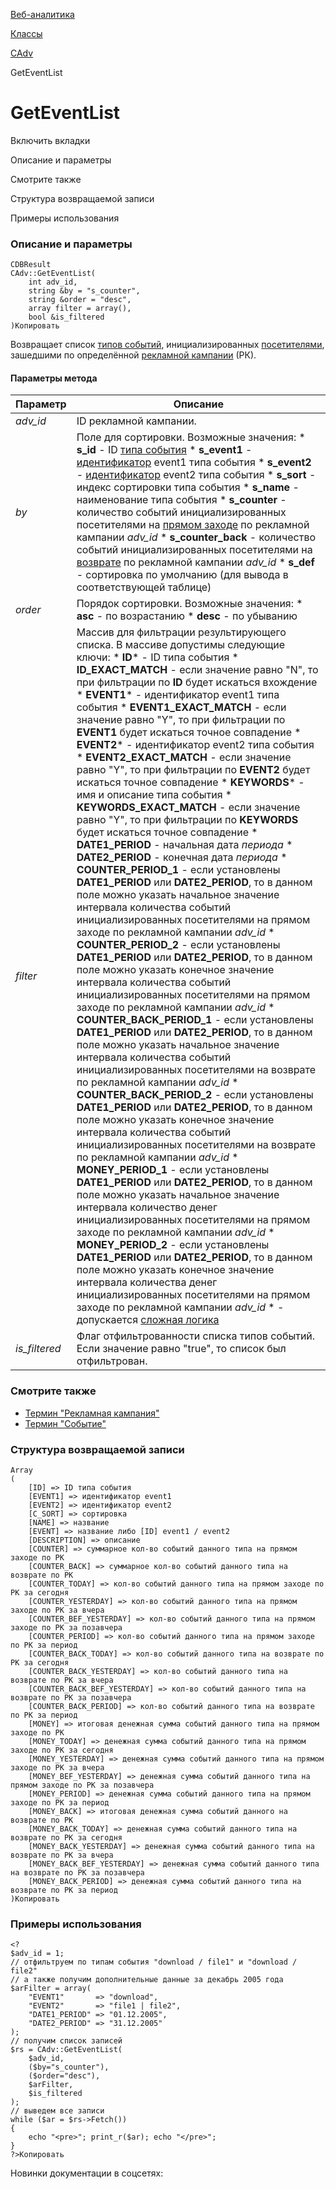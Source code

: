 [Веб-аналитика](/api_help/statistic/index.php)

[Классы](/api_help/statistic/classes/index.php)

[CAdv](/api_help/statistic/classes/cadv/index.php)

GetEventList

GetEventList
============

Включить вкладки

Описание и параметры

Смотрите также

Структура возвращаемой записи

Примеры использования

### Описание и параметры

```
CDBResult
CAdv::GetEventList(
	int adv_id,
	string &by = "s_counter",
	string &order = "desc",
	array filter = array(),
	bool &is_filtered
)Копировать
```

Возвращает список [типов событий](/api_help/statistic/terms.php#event_type), инициализированных [посетителями](/api_help/statistic/terms.php#guest), зашедшими по определённой [рекламной кампании](/api_help/statistic/terms.php#adv) (РК).

#### Параметры метода

| Параметр | Описание |
| --- | --- |
| *adv\_id* | ID рекламной кампании. |
| *by* | Поле для сортировки. Возможные значения:  * **s\_id** - ID [типа события](/api_help/statistic/terms.php#event_type) * **s\_event1** - [идентификатор](/api_help/statistic/terms.php#event_type_id) event1 типа события * **s\_event2** - [идентификатор](/api_help/statistic/terms.php#event_type_id) event2 типа события * **s\_sort** - индекс сортировки типа события * **s\_name** - наименование типа события * **s\_counter** - количество событий инициализированных посетителями на [прямом заходе](/api_help/statistic/terms.php#adv_first) по рекламной кампании *adv\_id* * **s\_counter\_back** - количество событий инициализированных посетителями на [возврате](/api_help/statistic/terms.php#adv_back) по рекламной кампании *adv\_id* * **s\_def** - сортировка по умолчанию (для вывода в соответствующей таблице) |
| *оrder* | Порядок сортировки. Возможные значения:  * **asc** - по возрастанию * **desc** - по убыванию |
| *filter* | Массив для фильтрации результирующего списка. В массиве допустимы следующие ключи:  * **ID**\* - ID типа события * **ID\_EXACT\_MATCH** - если значение равно "N", то при фильтрации по **ID** будет искаться вхождение * **EVENT1**\* - идентификатор event1 типа события * **EVENT1\_EXACT\_MATCH** - если значение равно "Y", то при фильтрации по **EVENT1** будет искаться точное совпадение * **EVENT2**\* - идентификатор event2 типа события * **EVENT2\_EXACT\_MATCH** - если значение равно "Y", то при фильтрации по **EVENT2** будет искаться точное совпадение * **KEYWORDS**\* - имя и описание типа события * **KEYWORDS\_EXACT\_MATCH** - если значение равно "Y", то при фильтрации по **KEYWORDS** будет искаться точное совпадение * **DATE1\_PERIOD** - начальная дата *периода* * **DATE2\_PERIOD** - конечная дата *периода* * **COUNTER\_PERIOD\_1** - если установлены **DATE1\_PERIOD** или **DATE2\_PERIOD**, то в данном поле можно указать начальное значение интервала количества событий инициализированных посетителями на прямом заходе по рекламной кампании *adv\_id* * **COUNTER\_PERIOD\_2** - если установлены **DATE1\_PERIOD** или **DATE2\_PERIOD**, то в данном поле можно указать конечное значение интервала количества событий инициализированных посетителями на прямом заходе по рекламной кампании *adv\_id* * **COUNTER\_BACK\_PERIOD\_1** - если установлены **DATE1\_PERIOD** или **DATE2\_PERIOD**, то в данном поле можно указать начальное значение интервала количества событий инициализированных посетителями на возврате по рекламной кампании *adv\_id* * **COUNTER\_BACK\_PERIOD\_2** - если установлены **DATE1\_PERIOD** или **DATE2\_PERIOD**, то в данном поле можно указать конечное значение интервала количества событий инициализированных посетителями на возврате по рекламной кампании *adv\_id* * **MONEY\_PERIOD\_1** - если установлены **DATE1\_PERIOD** или **DATE2\_PERIOD**, то в данном поле можно указать начальное значение интервала количество денег инициализированных посетителями на прямом заходе по рекламной кампании *adv\_id* * **MONEY\_PERIOD\_2** - если установлены **DATE1\_PERIOD** или **DATE2\_PERIOD**, то в данном поле можно указать конечное значение интервала количества денег инициализированных посетителями на прямом заходе по рекламной кампании *adv\_id*  \* - допускается [сложная логика](/api_help/main/general/filter.php) |
| *is\_filtered* | Флаг отфильтрованности списка типов событий. Если значение равно "true", то список был отфильтрован. |

### Смотрите также

* [Термин "Рекламная кампания"](/api_help/statistic/terms.php#adv)
* [Термин "Событие"](/api_help/statistic/terms.php#event)

### Структура возвращаемой записи

```
Array
(
	[ID] => ID типа события
	[EVENT1] => идентификатор event1
	[EVENT2] => идентификатор event2
	[C_SORT] => сортировка
	[NAME] => название
	[EVENT] => название либо [ID] event1 / event2
	[DESCRIPTION] => описание
	[COUNTER] => суммарное кол-во событий данного типа на прямом заходе по РК
	[COUNTER_BACK] => суммарное кол-во событий данного типа на возврате по РК
	[COUNTER_TODAY] => кол-во событий данного типа на прямом заходе по РК за сегодня
	[COUNTER_YESTERDAY] => кол-во событий данного типа на прямом заходе по РК за вчера
	[COUNTER_BEF_YESTERDAY] => кол-во событий данного типа на прямом заходе по РК за позавчера
	[COUNTER_PERIOD] => кол-во событий данного типа на прямом заходе по РК за период
	[COUNTER_BACK_TODAY] => кол-во событий данного типа на возврате по РК за сегодня
	[COUNTER_BACK_YESTERDAY] => кол-во событий данного типа на возврате по РК за вчера
	[COUNTER_BACK_BEF_YESTERDAY] => кол-во событий данного типа на возврате по РК за позавчера
	[COUNTER_BACK_PERIOD] => кол-во событий данного типа на возврате по РК за период
	[MONEY] => итоговая денежная сумма событий данного типа на прямом заходе по РК
	[MONEY_TODAY] => денежная сумма событий данного типа на прямом заходе по РК за сегодня
	[MONEY_YESTERDAY] => денежная сумма событий данного типа на прямом заходе по РК за вчера
	[MONEY_BEF_YESTERDAY] => денежная сумма событий данного типа на прямом заходе по РК за позавчера
	[MONEY_PERIOD] => денежная сумма событий данного типа на прямом заходе по РК за период
	[MONEY_BACK] => итоговая денежная сумма событий данного на возврате по РК
	[MONEY_BACK_TODAY] => денежная сумма событий данного типа на возврате по РК за сегодня
	[MONEY_BACK_YESTERDAY] => денежная сумма событий данного типа на возврате по РК за вчера
	[MONEY_BACK_BEF_YESTERDAY] => денежная сумма событий данного типа на возврате по РК за позавчера
	[MONEY_BACK_PERIOD] => денежная сумма событий данного типа на возврате по РК за период
)Копировать
```

### Примеры использования

```
<?
$adv_id = 1;
// отфильтруем по типам события "download / file1" и "download / file2"
// а также получим дополнительные данные за декабрь 2005 года
$arFilter = array(
	"EVENT1"       => "download",
	"EVENT2"       => "file1 | file2",
	"DATE1_PERIOD" => "01.12.2005",
	"DATE2_PERIOD" => "31.12.2005"
);
// получим список записей
$rs = CAdv::GetEventList(
	$adv_id, 
	($by="s_counter"), 
	($order="desc"), 
	$arFilter, 
	$is_filtered
);
// выведем все записи
while ($ar = $rs->Fetch())
{
	echo "<pre>"; print_r($ar); echo "</pre>";    
}
?>Копировать
```

Новинки документации в соцсетях: